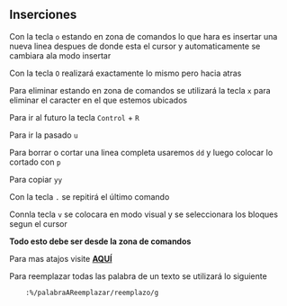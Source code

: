 ## Inserciones 
Con la tecla `o` estando en zona de comandos lo que hara es insertar una nueva linea despues de donde esta el cursor y automaticamente
se cambiara ala modo insertar

Con la tecla `O` realizará exactamente lo mismo pero hacia atras

Para eliminar estando en zona de comandos se utilizará la tecla `x` para eliminar el caracter en el que estemos ubicados

Para ir al futuro la tecla `Control` + `R`

Para ir la pasado `u`

Para borrar o cortar una linea completa usaremos `dd` y luego colocar lo cortado con `p`

Para copiar `yy`

Con la tecla `.` se repitirá el último comando

Connla tecla `v` se colocara en modo visual y se seleccionara los bloques segun el cursor 

**Todo  esto debe ser desde la zona de comandos**

Para mas atajos visite [**AQUÍ**](https://juanjoalvarez.net/es/detail/2009/jun/25/vim-en-2-minutos/)

Para reemplazar todas las palabra de un texto  se utilizará lo siguiente 

```sh
	:%/palabraAReemplazar/reemplazo/g
```
